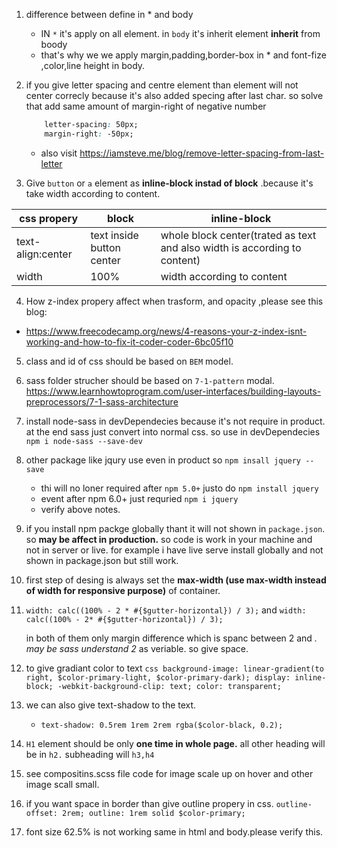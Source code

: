 1. difference between define in * and body
   -  IN `*` it's apply on all element. in `body` it's inherit element **inherit** from boody
    - that's why we we apply margin,padding,border-box in * and font-fize ,color,line height in body.
2. if you give letter spacing and centre element than element will not center correcly because it's also added specing after last char. so solve that add same amount of margin-right of negative number
   
    ```css
        letter-spacing: 50px;
        margin-right: -50px;
    ```

    -   also visit https://iamsteve.me/blog/remove-letter-spacing-from-last-letter

3. Give `button` or `a` element as **inline-block instad of block** .because it's take width according to content. 

| css propery       | block                     | inline-block                                                              |
| ----------------- | ------------------------- | ------------------------------------------------------------------------- |
| text-align:center | text inside button center | whole block center(trated as text and also width is according to content) |
| width             | 100%                      | width according to content                                                |  |  |


4. How z-index propery affect when trasform, and opacity ,please see this blog:
 -   https://www.freecodecamp.org/news/4-reasons-your-z-index-isnt-working-and-how-to-fix-it-coder-coder-6bc05f10
  
5. class and id of css should be based on `BEM` model.

6. sass folder strucher should be based on `7-1-pattern` modal. https://www.learnhowtoprogram.com/user-interfaces/building-layouts-preprocessors/7-1-sass-architecture

7. install node-sass in devDependecies because it's not require in product. at the end sass just convert into normal css. so use in devDependecies
    `npm i node-sass --save-dev`

8. other package like jqury use even in product so 
   `npm insall jquery --save`
      - thi will no loner required  after `npm 5.0+`  justo do `npm install jquery` 
      - event after npm 6.0+ just requried `npm i jquery`
      - verify above notes.
  
9. if you install npm packge globally thant it will not shown in `package.json`. so **may be affect in production.** so code is work in your machine and not in server or live. for example i have live serve install globally and not shown in package.json but still work.

10. first step of desing is always set the **max-width (use max-width  instead of width for responsive purpose)**
 of container.


        
 11. `width: calc((100% - 2 * #{$gutter-horizontal}) / 3);` and `width: calc((100% - 2* #{$gutter-horizontal}) / 3);`

     in both of them only margin difference which is spanc between  2 and *. may be sass understand 2* as veriable. so give space.


11. to give gradiant color to text
        ```css
        background-image: linear-gradient(to right, $color-primary-light, $color-primary-dark);
        display: inline-block;
        -webkit-background-clip: text;
        color: transparent;
        ```
12. we can also give text-shadow to the text.
    - `text-shadow: 0.5rem 1rem 2rem rgba($color-black, 0.2);`

13. `H1` element should be only **one time in whole page.** all other heading will be in `h2.` subheading will `h3,h4`

14. see compositins.scss file code for image scale up on hover and other image scall small.
15. if you want space in border than give outline propery in css.
        ```
                    outline-offset: 2rem;
                    outline: 1rem solid $color-primary;
        ```

16. font size 62.5% is not working same in html and body.please verify this.
